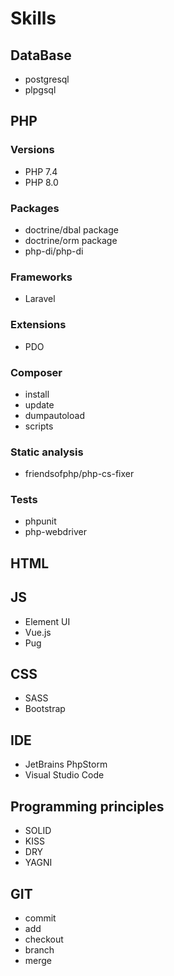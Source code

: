 # Skills

## DataBase
- postgresql
- plpgsql

## PHP

### Versions
- PHP 7.4
- PHP 8.0

### Packages
- doctrine/dbal package
- doctrine/orm package
- php-di/php-di

### Frameworks
- Laravel

### Extensions
- PDO

### Composer
- install
- update
- dumpautoload
- scripts

### Static analysis
- friendsofphp/php-cs-fixer

### Tests
- phpunit
- php-webdriver

## HTML

## JS
- Element UI
- Vue.js
- Pug

## CSS
- SASS
- Bootstrap


## IDE
- JetBrains PhpStorm
- Visual Studio Code 

## Programming principles
- SOLID
- KISS
- DRY
- YAGNI

## GIT
- commit
- add
- checkout
- branch
- merge
